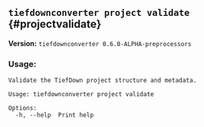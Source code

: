 ## `tiefdownconverter project validate` {#projectvalidate}

**Version:** `tiefdownconverter 0.6.0-ALPHA-preprocessors`

### Usage:
```
Validate the TiefDown project structure and metadata.

Usage: tiefdownconverter project validate

Options:
  -h, --help  Print help
```

